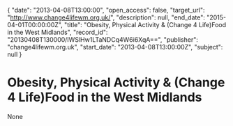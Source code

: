 {
  "date": "2013-04-08T13:00:00", 
  "open_access": false, 
  "target_url": "http://www.change4lifewm.org.uk/", 
  "description": null, 
  "end_date": "2015-04-01T00:00:00Z", 
  "title": "Obesity, Physical Activity & (Change 4 Life)Food in the West Midlands", 
  "record_id": "20130408T130000/IWSlHw1LTaNDCq4W6i6XqA==", 
  "publisher": "change4lifewm.org.uk", 
  "start_date": "2013-04-08T13:00:00Z", 
  "subject": null
}

# Obesity, Physical Activity & (Change 4 Life)Food in the West Midlands

None